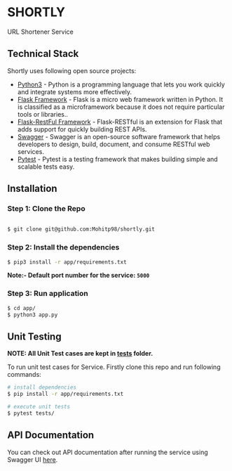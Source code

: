 # SHORTLY
URL Shortener Service

## Technical Stack

Shortly uses following open source projects:

* [Python3](https://www.python.org/) - Python is a programming language that lets you work quickly and integrate systems more effectively.
* [Flask Framework](https://flask.palletsprojects.com/en/2.0.x/) - Flask is a micro web framework written in Python. It is classified as a microframework because it does not require particular tools or libraries..
* [Flask-RestFul Framework](https://flask-restful.readthedocs.io/en/latest/) - Flask-RESTful is an extension for Flask that adds support for quickly building REST APIs.
* [Swagger](https://swagger.io/) - Swagger is an open-source software framework that helps developers to design, build, document, and consume RESTful web services.
* [Pytest](https://docs.pytest.org/en/stable/contents.html) - Pytest is a testing framework that makes building simple and scalable tests easy.


## Installation

### Step 1: Clone the Repo

```sh

$ git clone git@github.com:Mohitp98/shortly.git 

```

### Step 2: Install the dependencies

```sh
$ pip3 install -r app/requirements.txt
```

**Note:- Default port number for the service: `5000`**

### Step 3:  Run application

```sh
$ cd app/
$ python3 app.py
```


## Unit Testing
**NOTE: All Unit Test cases are kept in [tests](tests) folder.**

To run unit test cases for Service. Firstly clone this repo and run following commands:

```sh
# install dependencies
$ pip install -r app/requirements.txt

# execute unit tests
$ pytest tests/
```

## API Documentation

You can check out API documentation after running the service using Swagger UI [here][1].

[1]: http://localhost:5000/api/spec.html
